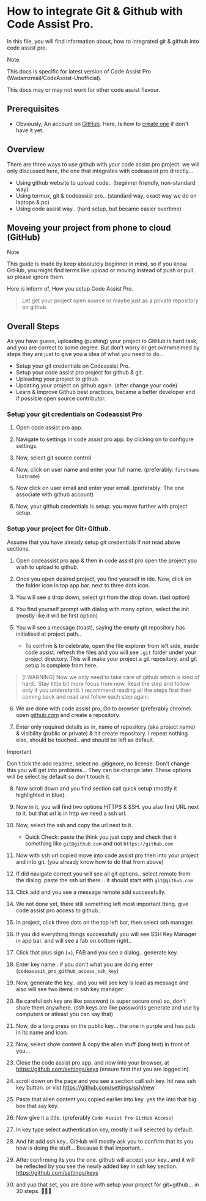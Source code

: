 # How to integrate Git & Github with Code Assist Pro.

In this file, you will find information about, how to integrated git & github into code assist pro. 

> [!NOTE]
> This docs is specific for latest version of Code Assist Pro (Wadamzmail/CodeAssist-Unofficial).
> 
> This docs may or may not work for other code assist flavour.

## Prerequisites

- Obviously, An account on [GitHub](https://github.com). Here, Is how to [create one](https://docs.github.com/en/get-started/start-your-journey/creating-an-account-on-github) if don't have it yet.

## Overview

There are three ways to use github with your code assist pro project. we will only discussed here, the one that integrates with codeassist pro directly...

- Using github website to upload code.. (beginner friendly, non-standard way)
- Using termux, git & codeassist pro.. (standard way, exact way we do on laptops & pc)
- Using code assist way.. (hard setup, but became easier overtime)

## Moveing your project from phone to cloud (GitHub)

> [!NOTE]
> This guide is made by keep absolutely beginner in mind, so if you know GitHub, you might find terms like upload or moving instead of push or pull. so please ignore them.

Here is inform of, How you setup Code Assist Pro.

> Let get your project open source or maybe just as a private repository on github.

## Overall Steps

As you have guess, uploading (pushing) your project to GitHub is hard task, and you are correct to some degree. But don't worry or get overwhelmed by steps they are just to give you a idea of what you need to do...

- Setup your git credentials on Codeassist Pro.
- Setup your code assist pro project for github & git.
- Uploading your project to github.
- Updating your project on github again. (after change your code)
- Learn & Improve Github best practices, became a better developer and if possible open source contributor.

### Setup your git credentials on Codeassist Pro

1. Open code assist pro app.

2. Navigate to settings in code assist pro app. by clicking on to configure settings.

3. Now, select git source control

4. Now, click on user name and enter your full name. (preferably: `firstname lastname`)

5. Now click on user email and enter your email. (preferably: The one associate with github account)

6. Now, your github credentials is setup. you move further with project setup.

### Setup your project for Git+Github.

Assume that you have already setup git credentials if not read above sections. 

1. Open codeassist pro app & then in code assist pro open the project you wish to upload to github.

2. Once you open desired project, you find yourself in ide. Now, click on the folder icon in top app bar. next to three dots icon.

3. You will see a drop down, select git from the drop down. (last option)

4. You find yourself prompt with dialog with many option, select the init (mostly like it will be first option)

5. You will see a message (toast), saying the empty git repository has initialised at project path..
	
	-  To confirm & to celebrate, open the file explorer from left side, inside code assist. refresh the files and you will see `.git` folder under your project directory. This will make your project a git repository. and git setup is complete from here. 

> [! WARNING]
> Now we only need to take care of github which is kind of hard.. Stay little bit more focus from now, Read the step and follow only if you understand. I recommend reading all the steps first then coming back and read and follow each step again.

6. We are done with code assist pro, Go to browser (preferably chrome). open [github.com](https://github.com/new) and create a repository.

7. Enter only required details as in, name of repository (aka project name) & visibility (public or private) & hit create repository. I repeat nothing else, should be touched.. and should be left as default.

> [!IMPORTANT]
> Don't tick the add readme, select no .gitignore, no license. Don't change this you will get into problems... They can be change later. These options will be select by default so don't touch it.

8. Now scroll down and you find section call quick setup (mostly it highlighted in blue).

9. Now in it, you will find two options HTTPS & SSH. you also find URL next to it. but that url is in http we need a ssh url.

10. Now, select the ssh and copy the url next to it.

	-  Quick Check: paste the think you just copy and check that it something like `git@github.com` and not `https://github.com`

11. Now with ssh url copied move into code assist pro then into your project and into git. (you already know how to do that from above)

12. If did navigate correct you will see all git options.. select remote from the dialog. paste the ssh url there... it should start with `git@github.com`

13. Click add and you see a message remote add successfully.

14. We not done yet, there still something left most important thing. give code assist pro access to github..

15. In project, click three dots on the top left bar, then select ssh manager.

16. If you did everything things successfully you will see SSH Key Manager in app bar. and will see a fab on bottom right..

17. Click that plus sign (+), FAB and you see a dialog.. generate key.

18. Enter key name.. if you don't what you are doing enter (`codeasssit_pro_github_access_ssh_key`)

19. Now, generate the key.. and you will see key is load as message and also will see two items in ssh key manager.

20. Be careful ssh key are like password (a super secure one) so, don't share them anywhere. (ssh keys are like passwords generate and use by computers or atleast you can say that)

21. Now, do a long press on the public key... the one in purple and has pub in its name and icon.

22. Now, select show content & copy the alien stuff (long text) in front of you...

23. Close the code assist pro app. and now into your browser, at https://github.com/settings/keys (ensure first that you are logged in).

24. scroll down on the page and you see a section call ssh key. hit new ssh key button. or vist https://github.com/settings/ssh/new

25. Paste that alien content you copied earlier into key. yes the into that big box that say key.

26. Now give it a title. (preferably `Code Assist Pro GitHub Access`)

27. In key type select authentication key, mostly it will selected by default.

28. And hit add ssh key.. GitHub will mostly ask you to confirm that its you how is doing the stuff... Because it that important..

29. After confirming its you the one. github will accept your key..  and it will be reflected by you see the newly added key in ssh key section. https://github.com/settings/keys

30. and yup that set, you are done with setup your project for git+github... in 30 steps. 🎉🎉🎉


